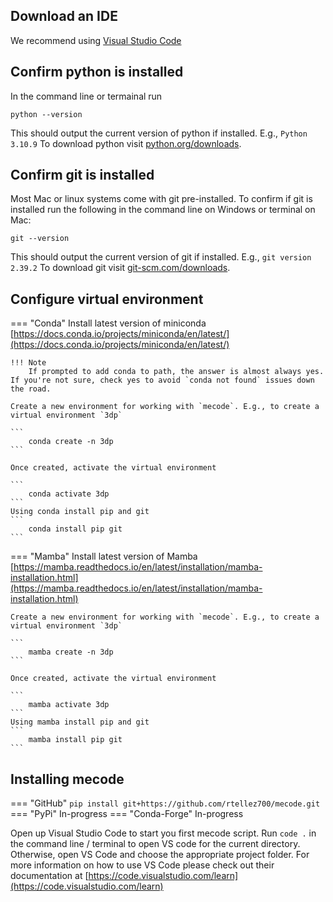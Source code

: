 ## Download an IDE
We recommend using [Visual Studio Code](https://code.visualstudio.com/)

## Confirm python is installed
In the command line or termainal run
```
python --version
```
This should output the current version of python if installed. E.g., 
```Python 3.10.9```
To download python visit [python.org/downloads](https://www.python.org/downloads/).

## Confirm git is installed
Most Mac or linux systems come with git pre-installed. To confirm if git is installed run the following in the command line on Windows or terminal on Mac:
```
git --version
```
This should output the current version of git if installed. E.g.,
```git version 2.39.2```
To download git visit [git-scm.com/downloads](https://git-scm.com/downloads).


## Configure virtual environment
=== "Conda"
    Install latest version of miniconda [https://docs.conda.io/projects/miniconda/en/latest/](https://docs.conda.io/projects/miniconda/en/latest/)

    !!! Note
        If prompted to add conda to path, the answer is almost always yes. If you're not sure, check yes to avoid `conda not found` issues down the road.

    Create a new environment for working with `mecode`. E.g., to create a virtual environment `3dp`

    ```
        conda create -n 3dp
    ```

    Once created, activate the virtual environment

    ```
        conda activate 3dp
    ```
    Using conda install pip and git 
    ```
        conda install pip git
    ```


=== "Mamba"
    Install latest version of Mamba [https://mamba.readthedocs.io/en/latest/installation/mamba-installation.html](https://mamba.readthedocs.io/en/latest/installation/mamba-installation.html)

    Create a new environment for working with `mecode`. E.g., to create a virtual environment `3dp`

    ```
        mamba create -n 3dp
    ```

    Once created, activate the virtual environment

    ```
        mamba activate 3dp
    ```
    Using mamba install pip and git 
    ```
        mamba install pip git
    ```

## Installing mecode
=== "GitHub"
    ```
        pip install git+https://github.com/rtellez700/mecode.git
    ```
=== "PyPi"
    In-progress
=== "Conda-Forge"
    In-progress

Open up Visual Studio Code to start you first mecode script. Run ```code .``` in the command line / terminal to open VS code for the current directory. Otherwise, open VS Code and choose the appropriate project folder. For more information on how to use VS Code please check out their documentation at [https://code.visualstudio.com/learn](https://code.visualstudio.com/learn)
